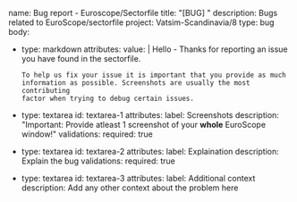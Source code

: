 name: Bug report - Euroscope/Sectorfile
title: "[BUG] "
description: Bugs related to EuroScope/sectorfile
project: Vatsim-Scandinavia/8
type: bug
body:
  - type: markdown
    attributes:
      value: |
        Hello - Thanks for reporting an issue you have found in the sectorfile.


        To help us fix your issue it is important that you provide as much
        information as possible. Screenshots are usually the most contributing
        factor when trying to debug certain issues.
  - type: textarea
    id: textarea-1
    attributes:
      label: Screenshots
      description: "Important: Provide atleast 1 screenshot of your **whole**
        EuroScope window!"
    validations:
      required: true
  - type: textarea
    id: textarea-2
    attributes:
      label: Explaination
      description: Explain the bug
    validations:
      required: true
  - type: textarea
    id: textarea-3
    attributes:
      label: Additional context
      description: Add any other context about the problem here
